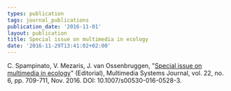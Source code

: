 ```yaml
---
types: publication
tags: journal_publications
publication_date: '2016-11-01'
layout: publication
title: Special issue on multimedia in ecology
date: '2016-11-29T13:41:02+02:00'
---
```

<p>C. Spampinato, V. Mezaris, J. van Ossenbruggen, "<a href="http://link.springer.com/article/10.1007/s00530-016-0528-3">Special issue on multimedia in ecology</a>" (Editorial), Multimedia Systems Journal, vol. 22, no. 6, pp. 709-711, Nov. 2016. DOI: 10.1007/s00530-016-0528-3.</p>
